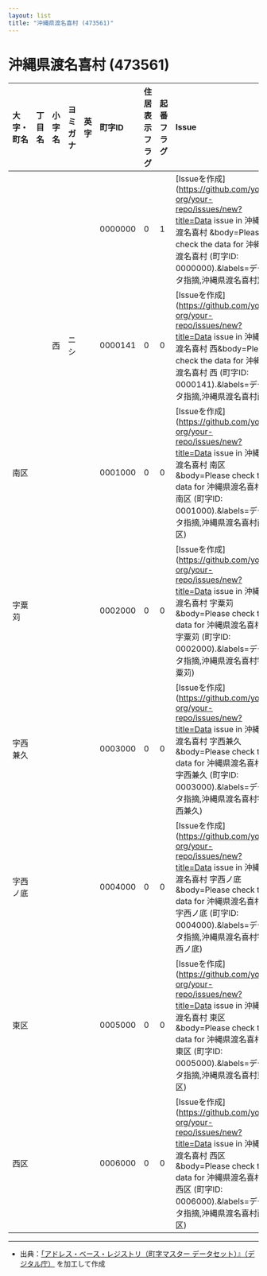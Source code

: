 ```yaml
---
layout: list
title: "沖縄県渡名喜村 (473561)"
---
```


# 沖縄県渡名喜村 (473561)

| 大字・町名 | 丁目名 | 小字名 | ヨミガナ | 英字 | 町字ID | 住居表示フラグ | 起番フラグ | Issue |
|:---|:---|:---|:---|:---|:---|:---|:---|:---|
|  |  |  |    |  | 0000000 | 0 | 1 | [Issueを作成](https://github.com/your-org/your-repo/issues/new?title=Data issue in 沖縄県渡名喜村   &body=Please check the data for 沖縄県渡名喜村    (町字ID: 0000000).&labels=データ指摘,沖縄県渡名喜村) |
|  |  | 西 |   ニシ |  | 0000141 | 0 | 0 | [Issueを作成](https://github.com/your-org/your-repo/issues/new?title=Data issue in 沖縄県渡名喜村   西&body=Please check the data for 沖縄県渡名喜村   西 (町字ID: 0000141).&labels=データ指摘,沖縄県渡名喜村西) |
| 南区 |  |  |    |  | 0001000 | 0 | 0 | [Issueを作成](https://github.com/your-org/your-repo/issues/new?title=Data issue in 沖縄県渡名喜村 南区  &body=Please check the data for 沖縄県渡名喜村 南区   (町字ID: 0001000).&labels=データ指摘,沖縄県渡名喜村南区) |
| 字粟苅 |  |  |    |  | 0002000 | 0 | 0 | [Issueを作成](https://github.com/your-org/your-repo/issues/new?title=Data issue in 沖縄県渡名喜村 字粟苅  &body=Please check the data for 沖縄県渡名喜村 字粟苅   (町字ID: 0002000).&labels=データ指摘,沖縄県渡名喜村字粟苅) |
| 字西兼久 |  |  |    |  | 0003000 | 0 | 0 | [Issueを作成](https://github.com/your-org/your-repo/issues/new?title=Data issue in 沖縄県渡名喜村 字西兼久  &body=Please check the data for 沖縄県渡名喜村 字西兼久   (町字ID: 0003000).&labels=データ指摘,沖縄県渡名喜村字西兼久) |
| 字西ノ底 |  |  |    |  | 0004000 | 0 | 0 | [Issueを作成](https://github.com/your-org/your-repo/issues/new?title=Data issue in 沖縄県渡名喜村 字西ノ底  &body=Please check the data for 沖縄県渡名喜村 字西ノ底   (町字ID: 0004000).&labels=データ指摘,沖縄県渡名喜村字西ノ底) |
| 東区 |  |  |    |  | 0005000 | 0 | 0 | [Issueを作成](https://github.com/your-org/your-repo/issues/new?title=Data issue in 沖縄県渡名喜村 東区  &body=Please check the data for 沖縄県渡名喜村 東区   (町字ID: 0005000).&labels=データ指摘,沖縄県渡名喜村東区) |
| 西区 |  |  |    |  | 0006000 | 0 | 0 | [Issueを作成](https://github.com/your-org/your-repo/issues/new?title=Data issue in 沖縄県渡名喜村 西区  &body=Please check the data for 沖縄県渡名喜村 西区   (町字ID: 0006000).&labels=データ指摘,沖縄県渡名喜村西区) |

---

- 出典：[「アドレス・ベース・レジストリ（町字マスター データセット）』（デジタル庁）](https://www.digital.go.jp/policies/base_registry_address/) を加工して作成